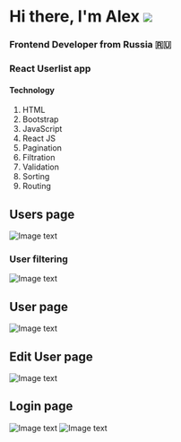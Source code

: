 # Hi there, I'm Alex ![](https://github.com/blackcater/blackcater/raw/main/images/Hi.gif)

### Frontend Developer from Russia 🇷🇺

### React Userlist app

#### Technology

1. HTML
2. Bootstrap
3. JavaScript
4. React JS
5. Pagination
6. Filtration
7. Validation
8. Sorting
9. Routing

## Users page

![Image text](https://user-images.githubusercontent.com/88052358/198865118-0d5ca4c2-a88c-4594-ae35-762e91c0485d.png)

### User filtering

![Image text](https://user-images.githubusercontent.com/88052358/198865389-cb912b43-b393-4c3f-bc47-7497d25d36f2.png)

## User page

![Image text](https://user-images.githubusercontent.com/88052358/198865219-246a9502-b195-479b-818f-cd60433ee5c7.png)

## Edit User page

![Image text](https://user-images.githubusercontent.com/88052358/198865354-28138498-8b42-4c87-af05-ae3ec48037cb.png)

## Login page

![Image text](https://user-images.githubusercontent.com/88052358/198865241-d2baee0d-9339-4f77-913e-319e7c5fa78e.png)
![Image text](https://user-images.githubusercontent.com/88052358/198865319-077808b3-81ae-464f-8ce9-a4366f23f955.png)

